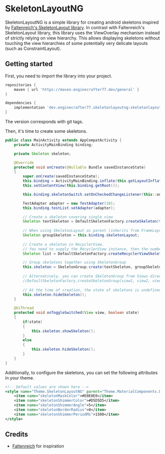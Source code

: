 # SkeletonLayoutNG

SkeletonLayoutNG is a simple library for creating android skeletons inspired by [Faltenreich's SkeletonLayout library](https://github.com/Faltenreich/SkeletonLayout).
In contrast with Faltenreich's SkeletonLayout library, this library uses the ViewOverlay mechanism instead of strictly relying on view hierarchy.
This allows displaying skeletons without touching the view hierarchies of some potentially very delicate layouts (such as ConstraintLayout).

## Getting started

First, you need to import the library into your project.
```groovy
repositories {
    maven { url 'https://maven.enginecrafter77.dev/general' }
}

dependencies {
    implementation 'dev.enginecrafter77.skeletonlayoutng:skeletonlayoutng:<version>'
}
```
The version corresponds with git tags.

Then, it's time to create some skeletons.
```java
public class MainActivity extends AppCompatActivity {
	private ActivityMainBinding binding;

	private Skeleton skeleton;

	@Override
	protected void onCreate(@Nullable Bundle savedInstanceState)
	{
		super.onCreate(savedInstanceState);
		this.binding = ActivityMainBinding.inflate(this.getLayoutInflater());
		this.setContentView(this.binding.getRoot());

		this.binding.skeletonSwitch.setOnCheckedChangeListener(this::onToggleSwitched);

		TestAdapter adapter = new TestAdapter(10);
		this.binding.testList.setAdapter(adapter);

		// Create a skeleton covering single view
		Skeleton textSkeleton = DefaultSkeletonFactory.createSkeleton(this.binding.textField);
		
		// When using SkeletonLayout as parent (inherits from FrameLayout), you can bind to that directly
		Skeleton groupSkeleton = this.binding.skeletonLayout;
		
		// Create a skeleton in RecyclerView.
        // You need to supply the RecyclerView instance, then the number of parameters, and the item layout resource followed by IDs of items you wish to become skeletons.
		Skeleton list = DefaultSkeletonFactory.createRecyclerViewSkeleton(this.binding.testList, 3, R.layout.test_item, R.id.icon, R.id.item_list);

		// Group skeletons together using SkeletonGroup
		this.skeleton = SkeletonGroup.create(textSkeleton, groupSkeleton, list);
		
		// Alternatively, you can create SkeletonGroup from Views directly (for convenience)
        //DefaultSkeletonFactory.createSkeletonGroup(view1, view2, view3, ...);
        
        // At the time of creation, the state of skeletons is undefined, so we explicitly hide them
		this.skeleton.hideSkeleton();
	}

	@UiThread
	protected void onToggleSwitched(View view, boolean state)
	{
		if(state)
		{
			this.skeleton.showSkeleton();
		}
		else
		{
			this.skeleton.hideSkeleton();
		}
	}
}
```

Additionally, to configure the skeletons, you can set the following attributes in your theme.
```xml
<!-- Default values are shown here -->
<style name="Theme.SkeletonLayoutNG" parent="Theme.MaterialComponents.DayNight.DarkActionBar">
    <item name="skeletonMaskColor">#E0E0E0</item>
    <item name="skeletonShimmerColor">#D5D5D5</item>
    <item name="skeletonShimmerAngle">5</item>
    <item name="skeletonBorderRadius">8</item>
    <item name="skeletonShimmerPeriodMs">1500</item>
</style>
```

## Credits
 - [Faltenreich](https://github.com/Faltenreich) for inspiration